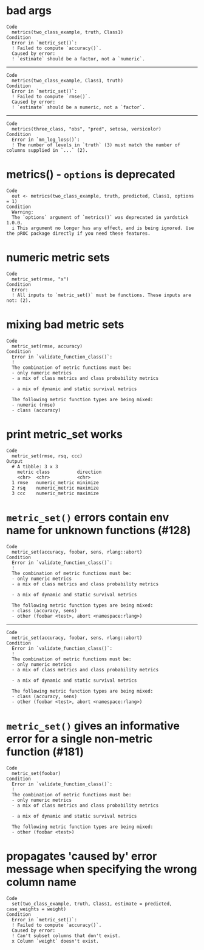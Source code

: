 # bad args

    Code
      metrics(two_class_example, truth, Class1)
    Condition
      Error in `metric_set()`:
      ! Failed to compute `accuracy()`.
      Caused by error:
      ! `estimate` should be a factor, not a `numeric`.

---

    Code
      metrics(two_class_example, Class1, truth)
    Condition
      Error in `metric_set()`:
      ! Failed to compute `rmse()`.
      Caused by error:
      ! `estimate` should be a numeric, not a `factor`.

---

    Code
      metrics(three_class, "obs", "pred", setosa, versicolor)
    Condition
      Error in `mn_log_loss()`:
      ! The number of levels in `truth` (3) must match the number of columns supplied in `...` (2).

# metrics() - `options` is deprecated

    Code
      out <- metrics(two_class_example, truth, predicted, Class1, options = 1)
    Condition
      Warning:
      The `options` argument of `metrics()` was deprecated in yardstick 1.0.0.
      i This argument no longer has any effect, and is being ignored. Use the pROC package directly if you need these features.

# numeric metric sets

    Code
      metric_set(rmse, "x")
    Condition
      Error:
      ! All inputs to `metric_set()` must be functions. These inputs are not: (2).

# mixing bad metric sets

    Code
      metric_set(rmse, accuracy)
    Condition
      Error in `validate_function_class()`:
      ! 
      The combination of metric functions must be:
      - only numeric metrics
      - a mix of class metrics and class probability metrics
      
      - a mix of dynamic and static survival metrics
      
      The following metric function types are being mixed:
      - numeric (rmse)
      - class (accuracy)

# print metric_set works

    Code
      metric_set(rmse, rsq, ccc)
    Output
      # A tibble: 3 x 3
        metric class          direction
        <chr>  <chr>          <chr>    
      1 rmse   numeric_metric minimize 
      2 rsq    numeric_metric maximize 
      3 ccc    numeric_metric maximize 

# `metric_set()` errors contain env name for unknown functions (#128)

    Code
      metric_set(accuracy, foobar, sens, rlang::abort)
    Condition
      Error in `validate_function_class()`:
      ! 
      The combination of metric functions must be:
      - only numeric metrics
      - a mix of class metrics and class probability metrics
      
      - a mix of dynamic and static survival metrics
      
      The following metric function types are being mixed:
      - class (accuracy, sens)
      - other (foobar <test>, abort <namespace:rlang>)

---

    Code
      metric_set(accuracy, foobar, sens, rlang::abort)
    Condition
      Error in `validate_function_class()`:
      ! 
      The combination of metric functions must be:
      - only numeric metrics
      - a mix of class metrics and class probability metrics
      
      - a mix of dynamic and static survival metrics
      
      The following metric function types are being mixed:
      - class (accuracy, sens)
      - other (foobar <test>, abort <namespace:rlang>)

# `metric_set()` gives an informative error for a single non-metric function (#181)

    Code
      metric_set(foobar)
    Condition
      Error in `validate_function_class()`:
      ! 
      The combination of metric functions must be:
      - only numeric metrics
      - a mix of class metrics and class probability metrics
      
      - a mix of dynamic and static survival metrics
      
      The following metric function types are being mixed:
      - other (foobar <test>)

# propagates 'caused by' error message when specifying the wrong column name

    Code
      set(two_class_example, truth, Class1, estimate = predicted, case_weights = weight)
    Condition
      Error in `metric_set()`:
      ! Failed to compute `accuracy()`.
      Caused by error:
      ! Can't subset columns that don't exist.
      x Column `weight` doesn't exist.

